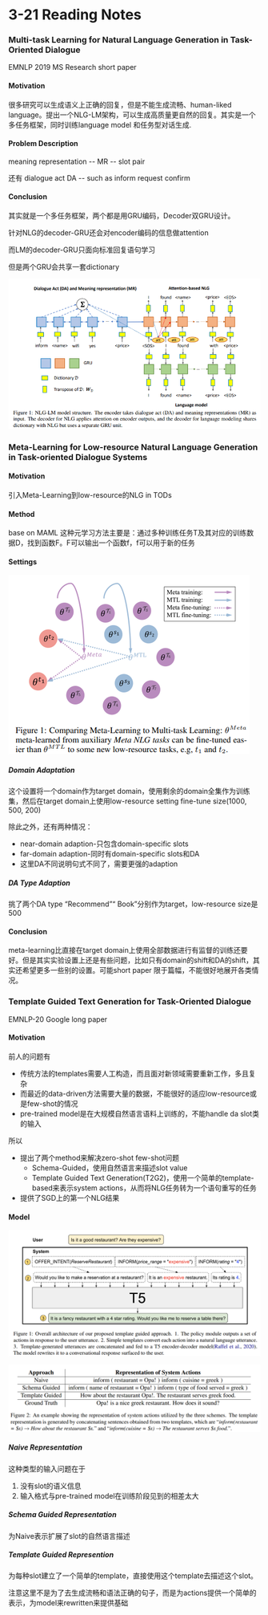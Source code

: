 # 3-21 Reading Notes

### Multi-task Learning for Natural Language Generation in Task-Oriented Dialogue

EMNLP 2019 MS Research short paper

#### Motivation

很多研究可以生成语义上正确的回复，但是不能生成流畅、human-liked language。提出一个NLG-LM架构，可以生成高质量更自然的回复。其实是一个多任务框架，同时训练language model 和任务型对话生成.

#### Problem Description

meaning representation -- MR -- slot pair

还有 dialogue act DA -- such as  inform request  confirm

#### Conclusion

其实就是一个多任务框架，两个都是用GRU编码，Decoder双GRU设计。

针对NLG的decoder-GRU还会对encoder编码的信息做attention

而LM的decoder-GRU只面向标准回复语句学习

但是两个GRU会共享一套dictionary

![image-20210321162503784](pic/3-21-reading1.png)

### Meta-Learning for Low-resource Natural Language Generation in Task-oriented Dialogue Systems

#### Motivation

引入Meta-Learning到low-resource的NLG in TODs

#### Method

base on MAML 这种元学习方法主要是：通过多种训练任务T及其对应的训练数据D，找到函数F。F可以输出一个函数f，f可以用于新的任务

#### Settings



![image-20210321190019934](pic/3-21-reading2.png)

##### Domain Adaptation

这个设置将一个domain作为target domain，使用剩余的domain全集作为训练集，然后在target domain上使用low-resource setting fine-tune size(1000, 500, 200)

除此之外，还有两种情况：

+ near-domain adaption-只包含domain-specific slots
+ far-domain adaption-同时有domain-specific slots和DA
+ 这里DA不同说明句式不同了，需要更强的adaption

##### DA Type Adaption

挑了两个DA type “Recommend”“ Book”分别作为target，low-resource size是500

#### Conclusion

meta-learning比直接在target domain上使用全部数据进行有监督的训练还要好。但是其实实验设置上还是有些问题，比如只有domain的shift和DA的shift，其实还希望更多一些别的设置。可能short paper 限于篇幅，不能很好地展开各类情况。

### Template Guided Text Generation for Task-Oriented Dialogue

EMNLP-20 Google long paper

#### Motivation

前人的问题有

+ 传统方法的templates需要人工构造，而且面对新领域需要重新工作，多且复杂
+ 而最近的data-driven方法需要大量的数据，不能很好的适应low-resource或是few-shot的情况
+ pre-trained model是在大规模自然语言语料上训练的，不能handle da slot类的输入

所以

+ 提出了两个method来解决zero-shot few-shot问题
  + Schema-Guided，使用自然语言来描述slot value
  + Template Guided Text Generation(T2G2)，使用一个简单的template-based来表示system actions，从而将NLG任务转为一个语句重写的任务
+ 提供了SGD上的第一个NLG结果

#### Model



![image-20210321212403377](pic/3-21-reading3.png)

![image-20210321212422976](pic/3-21-reading4.png)

##### Naive Representation

这种类型的输入问题在于

1. 没有slot的语义信息
2. 输入格式与pre-trained model在训练阶段见到的相差太大

##### Schema Guided Representation

为Naive表示扩展了slot的自然语言描述

##### Template Guided Represention

为每种slot建立了一个简单的template，直接使用这个template去描述这个slot。

注意这里不是为了去生成流畅和语法正确的句子，而是为actions提供一个简单的表示，为model来rewritten来提供基础